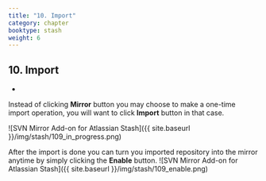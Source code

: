 ```yaml
---
title: "10. Import"
category: chapter
booktype: stash
weight: 6
---
```


## 10. Import
*
Instead of clicking **Mirror** button you may choose to make a one-time import operation, you will want to click **Import** button in that case.

![SVN Mirror Add-on for Atlassian Stash]({{ site.baseurl }}/img/stash/109_in_progress.png)

After the import is done  you can turn you imported repository into the mirror anytime by simply clicking the **Enable** button.
![SVN Mirror Add-on for Atlassian Stash]({{ site.baseurl }}/img/stash/109_enable.png)
[](#up)